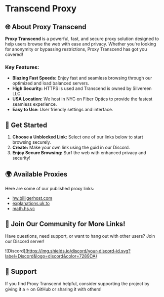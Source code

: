 # Transcend Proxy

## 🌐 About Proxy Transcend

**Proxy Transcend** is a powerful, fast, and secure proxy solution designed to help users browse the web with ease and privacy. Whether you're looking for anonymity or bypassing restrictions, Proxy Transcend has got you covered!

### Key Features:

- **Blazing Fast Speeds:** Enjoy fast and seamless browsing through our optimized and load balanced servers.
- **High Security:** HTTPS is used and Transcend is owned by Silvereen LLC.
- **USA Location:** We host in NYC on Fiber Optics to provide the fastest seamless experience.
- **Easy to Use:** User friendly settings and interface.

## 🚀 Get Started

1. **Choose a Unblocked Link:** Select one of our links below to start browsing securely.
2. **Create:** Make your own link using the guid in our Discord.
3. **Enjoy Secure Browsing:** Surf the web with enhanced privacy and security!

## 🌍 Available Proxies

Here are some of our published proxy links:

- [hw.billigerhost.com](https://hw.billigerhost.com)
- [explanations.uk.to](https://explanations.uk.to)
- [math.hs.vc](https://math.hs.vc)

## 💬 Join Our Community for More Links!

Have questions, need support, or want to hang out with other users? Join our Discord server!

![Discord][(https://img.shields.io/discord/your-discord-id.svg?label=Discord&logo=discord&color=7289DA)](https://discord.com/invite/49tgKgJx9z)

## 🙌 Support

If you find Proxy Transcend helpful, consider supporting the project by giving it a ⭐ on GitHub or sharing it with others!
